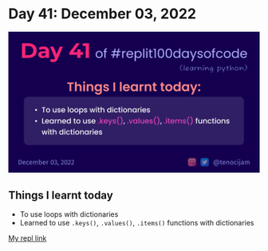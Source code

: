 # Day 41: December 03, 2022
![Day 41](Day41.png)

## Things I learnt today

- To use loops with dictionaries
- Learned to use `.keys()`, `.values()`, `.items()` functions with dictionaries

[My repl link](https://replit.com/@tenocijam/Day41100Days#main.py)